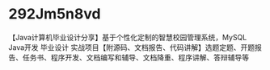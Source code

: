 # 292Jm5n8vd
【Java计算机毕业设计分享】基于个性化定制的智慧校园管理系统，MySQL Java开发 毕业设计 实战项目【附源码、文档报告、代码讲解】选题定题、开题报告、任务书、程序开发、文档编写和辅导、文档降重、程序讲解、答辩辅导等
